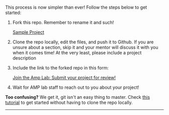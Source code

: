 This process is now simpler than ever! Follow the steps below to get started:

1. Fork this repo. Remember to rename it and such!

    <a class="btn" href="https://github.com/Amp-Lab-at-VT/SampleProject/fork" >Sample Project</a>

2. Clone the repo locally, edit the files, and push it to Github. If you are unsure about a section, skip it and your mentor will discuss it with you when it comes time! At the very least, please include a project description

3. Include the link to the forked repo in this form:

    <a class="btn" href="https://github.com/Amp-Lab-at-VT/website/issues/new/choose" >Join the Amp Lab: Submit your project for review!</a>

4. Wait for AMP lab staff to reach out to you about your project!

**Too confusing?** We get it, git isn't an easy thing to master. Check <a href = "/beginners_guide">this tutorial</a> to get started without having to clone the repo locally.

<hr>
